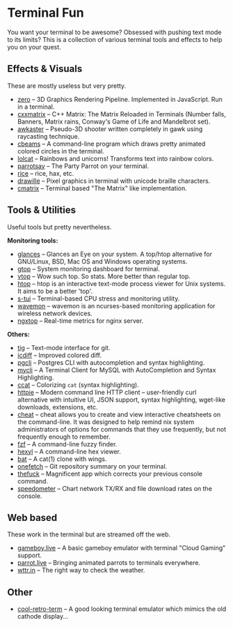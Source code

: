 # Terminal Fun

You want your terminal to be awesome? Obsessed with pushing text mode to its limits?
This is a collection of various terminal tools and effects to help you on your quest.


## Effects & Visuals

These are mostly useless but very pretty.

- [zero](https://github.com/sinclairzx81/zero/) – 3D Graphics Rendering Pipeline. Implemented in JavaScript. Run in a terminal.
- [cxxmatrix](https://github.com/akinomyoga/cxxmatrix/) – C++ Matrix: The Matrix Reloaded in Terminals (Number falls, Banners, Matrix rains, Conway's Game of Life and Mandelbrot set).
- [awkaster](https://github.com/TheMozg/awk-raycaster) – Pseudo-3D shooter written completely in gawk using raycasting technique.
- [cbeams](https://github.com/tartley/cbeams) – A command-line program which draws pretty animated colored circles in the terminal.
- [lolcat](https://github.com/busyloop/lolcat) – Rainbows and unicorns! Transforms text into rainbow colors.
- [parrotsay](https://github.com/matheuss/parrotsay) – The Party Parrot on your terminal.
- [rice](https://github.com/janbrennen/rice) – rice, hax, etc.
- [drawille](https://github.com/asciimoo/drawille) – Pixel graphics in terminal with unicode braille characters.
- [cmatrix](https://github.com/abishekvashok/cmatrix) – Terminal based "The Matrix" like implementation.


## Tools & Utilities

Useful tools but pretty nevertheless.

**Monitoring tools:**

- [glances](https://github.com/nicolargo/glances) – Glances an Eye on your system. A top/htop alternative for GNU/Linux, BSD, Mac OS and Windows operating systems.
- [gtop](https://github.com/aksakalli/gtop) – System monitoring dashboard for terminal.
- [vtop](https://github.com/MrRio/vtop) – Wow such top. So stats. More better than regular top.
- [htop](https://github.com/hishamhm/htop) – htop is an interactive text-mode process viewer for Unix systems. It aims to be a better 'top'.
- [s-tui](https://github.com/amanusk/s-tui) – Terminal-based CPU stress and monitoring utility.
- [wavemon](https://github.com/uoaerg/wavemon) – wavemon is an ncurses-based monitoring application for wireless network devices.
- [ngxtop](https://github.com/lebinh/ngxtop) – Real-time metrics for nginx server.


**Others:**

- [tig](https://github.com/jonas/tig) – Text-mode interface for git.
- [icdiff](https://github.com/jeffkaufman/icdiff) – Improved colored diff.
- [pgcli](https://github.com/dbcli/pgcli) –  Postgres CLI with autocompletion and syntax highlighting.
- [mycli](https://github.com/dbcli/mycli) – A Terminal Client for MySQL with AutoCompletion and Syntax Highlighting.
- [ccat](https://github.com/jingweno/ccat) – Colorizing `cat` (syntax highlighting).
- [httpie](https://github.com/jakubroztocil/httpie) – Modern command line HTTP client – user-friendly curl alternative with intuitive UI, JSON support, syntax highlighting, wget-like downloads, extensions, etc.
- [cheat](https://github.com/cheat/cheat) –  cheat allows you to create and view interactive cheatsheets on the command-line. It was designed to help remind nix system administrators of options for commands that they use frequently, but not frequently enough to remember.
- [fzf](https://github.com/junegunn/fzf) – A command-line fuzzy finder.
- [hexyl](https://github.com/sharkdp/hexyl) – A command-line hex viewer.
- [bat](https://github.com/sharkdp/bat) – A cat(1) clone with wings.
- [onefetch](https://github.com/o2sh/onefetch) – Git repository summary on your terminal.
- [thefuck](https://github.com/nvbn/thefuck) – Magnificent app which corrects your previous console command.
- [speedometer](https://github.com/wardi/speedometer) – Chart network TX/RX and file download rates on the console.


## Web based

These work in the terminal but are streamed off the web.

- [gameboy.live](https://github.com/HFO4/gameboy.live) – A basic gameboy emulator with terminal "Cloud Gaming" support.
- [parrot.live](https://github.com/hugomd/parrot.live) – Bringing animated parrots to terminals everywhere.
- [wttr.in](https://github.com/chubin/wttr.in) – The right way to check the weather.


## Other

- [cool-retro-term](https://github.com/Swordfish90/cool-retro-term) – A good looking terminal emulator which mimics the old cathode display...
